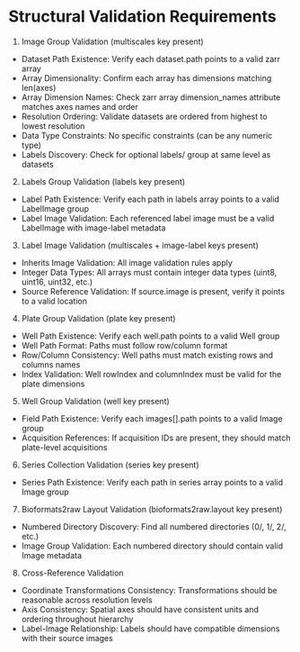 
# Structural Validation Requirements

1. Image Group Validation (multiscales key present)

- Dataset Path Existence: Verify each dataset.path points to a valid zarr array
- Array Dimensionality: Confirm each array has dimensions matching len(axes)
- Array Dimension Names: Check zarr array dimension_names attribute matches axes names and order
- Resolution Ordering: Validate datasets are ordered from highest to lowest resolution
- Data Type Constraints: No specific constraints (can be any numeric type)
- Labels Discovery: Check for optional labels/ group at same level as datasets

2. Labels Group Validation (labels key present)

- Label Path Existence: Verify each path in labels array points to a valid LabelImage group
- Label Image Validation: Each referenced label image must be a valid LabelImage with image-label
metadata

3. Label Image Validation (multiscales + image-label keys present)

- Inherits Image Validation: All image validation rules apply
- Integer Data Types: All arrays must contain integer data types (uint8, uint16, uint32, etc.)
- Source Reference Validation: If source.image is present, verify it points to a valid location

4. Plate Group Validation (plate key present)

- Well Path Existence: Verify each well.path points to a valid Well group
- Well Path Format: Paths must follow row/column format
- Row/Column Consistency: Well paths must match existing rows and columns names
- Index Validation: Well rowIndex and columnIndex must be valid for the plate dimensions

5. Well Group Validation (well key present)

- Field Path Existence: Verify each images[].path points to a valid Image group
- Acquisition References: If acquisition IDs are present, they should match plate-level acquisitions

6. Series Collection Validation (series key present)

- Series Path Existence: Verify each path in series array points to a valid Image group

7. Bioformats2raw Layout Validation (bioformats2raw.layout key present)

- Numbered Directory Discovery: Find all numbered directories (0/, 1/, 2/, etc.)
- Image Group Validation: Each numbered directory should contain valid Image metadata

8. Cross-Reference Validation

- Coordinate Transformations Consistency: Transformations should be reasonable across resolution levels
- Axis Consistency: Spatial axes should have consistent units and ordering throughout hierarchy
- Label-Image Relationship: Labels should have compatible dimensions with their source images

